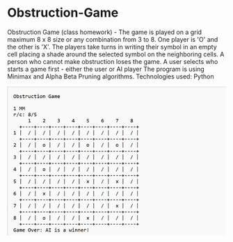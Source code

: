 # Obstruction-Game
Obstruction Game (class homework) - 
The game is played on a grid maximum 8 x 8 size or any combination from 3 to 8. 
One player is 'O' and the other is 'X'. The players take turns in writing their symbol in an empty cell placing a shade around the selected symbol on the neighboring cells. 
A person who cannot make obstruction loses the game.
A user selects who starts a game first - either the user or AI player
The program is using Minimax and Alpha Beta Pruning algorithms. Technologies used: Python

![image](./read_me_pic.jpg)
